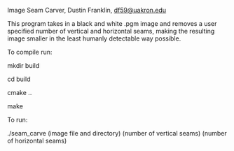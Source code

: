 Image Seam Carver,
Dustin Franklin,
df59@uakron.edu

This program takes in a black and white .pgm image and removes a user specified number
of vertical and horizontal seams, making the resulting image smaller in the least 
humanly detectable way possible.

To compile run:

mkdir build

cd build

cmake ..

make

To run:

./seam_carve (image file and directory) (number of vertical seams) (number of horizontal seams)
